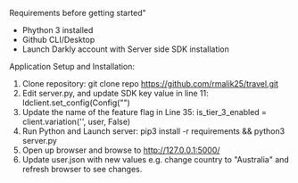 Requirements before getting started"
- Phython 3 installed
- Github CLI/Desktop
- Launch Darkly account with Server side SDK installation


Application Setup and Installation:
1. Clone repository: git clone repo https://github.com/rmalik25/travel.git
2. Edit server.py, and update SDK key value in line 11: ldclient.set_config(Config("_**<value>**_")
3. Update the name of the feature flag in Line 35: is_tier_3_enabled = client.variation('_**<flag value>**_', user, False)
4. Run Python and Launch server: pip3 install -r requirements && python3 server.py
5. Open up browser and browse to http://127.0.0.1:5000/
6. Update user.json with new values e.g. change country to "Australia" and refresh browser to see changes.
  
  
